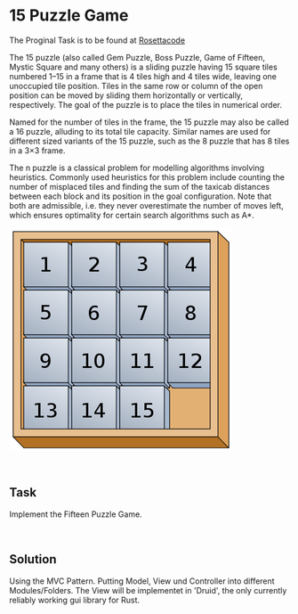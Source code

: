 # 15 Puzzle Game 

The Proginal Task is to be found at [Rosettacode](http://rosettacode.org/wiki/15_puzzle_game)

The 15 puzzle (also called Gem Puzzle, Boss Puzzle, Game of Fifteen, Mystic Square and many others) is a sliding puzzle having 15 square tiles numbered 1–15 in a frame that is 4 tiles high and 4 tiles wide, leaving one unoccupied tile position. Tiles in the same row or column of the open position can be moved by sliding them horizontally or vertically, respectively. The goal of the puzzle is to place the tiles in numerical order.

Named for the number of tiles in the frame, the 15 puzzle may also be called a 16 puzzle, alluding to its total tile capacity. Similar names are used for different sized variants of the 15 puzzle, such as the 8 puzzle that has 8 tiles in a 3×3 frame.

The n puzzle is a classical problem for modelling algorithms involving heuristics. Commonly used heuristics for this problem include counting the number of misplaced tiles and finding the sum of the taxicab distances between each block and its position in the goal configuration. Note that both are admissible, i.e. they never overestimate the number of moves left, which ensures optimality for certain search algorithms such as A*.

![Image of Game](game.png)

&nbsp;

## Task

Implement the Fifteen Puzzle Game.

&nbsp;

## Solution

Using the MVC Pattern. Putting Model, View und Controller into different Modules/Folders.
The View will be implementet in 'Druid', the only currently reliably working gui library for Rust.
